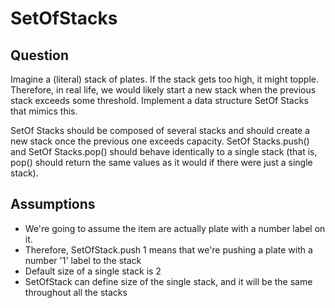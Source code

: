 # SetOfStacks

## Question

Imagine a (literal) stack of plates. If the stack gets too high, it might topple. Therefore, in real life, we would likely start a new stack when the previous stack exceeds some threshold. Implement a data structure SetOf Stacks that mimics this.

SetOf Stacks should be composed of several stacks and should create a new stack once the previous one exceeds capacity. SetOf Stacks.push() and SetOf Stacks.pop() should behave identically to a single stack (that is, pop() should return the same values as it would if there were just a single stack).
 
## Assumptions

- We're going to assume the item are actually plate with a number label on it.
- Therefore, SetOfStack.push 1 means that we're pushing a plate with a number '1' label to the stack
- Default size of a single stack is 2
- SetOfStack can define size of the single stack, and it will be the same throughout all the stacks

